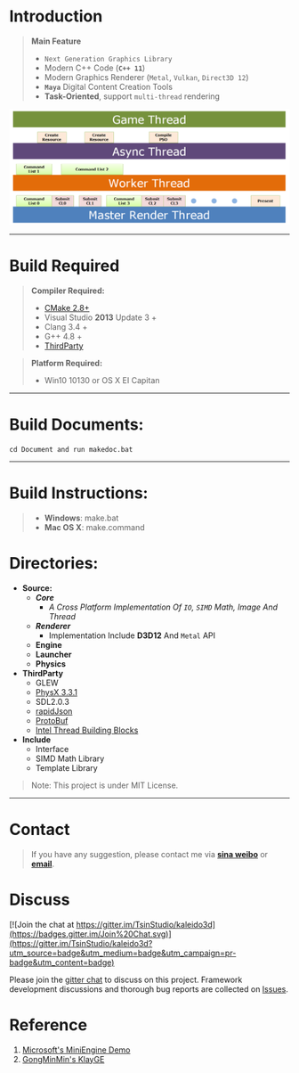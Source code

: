 Introduction
=========


> **Main Feature**
> 
>* `Next Generation Graphics Library` 
>* Modern C++ Code (**`C++ 11`**)
>* Modern Graphics Renderer (`Metal`, `Vulkan`, `Direct3D 12`)
>* **`Maya`** Digital Content Creation Tools
>* **Task-Oriented**, support `multi-thread` rendering 

![Renderer Arch](Document/task_oriented_renderer.png)


----------

Build Required
=========

> **Compiler Required:**
> 
>* [CMake 2.8+][1]
>* Visual Studio **2013** Update 3 +
>* Clang 3.4 +
>* G++ 4.8 +
>* [ThirdParty][4]

> **Platform Required:**
> 
>* Win10 10130 or OS X EI Capitan


----------

Build Documents:
=========
    cd Document and run makedoc.bat

----------

Build Instructions:
=========

>* **Windows**: make.bat
>* **Mac OS X**: make.command


Directories:
=========

* **Source:** 
	* ***Core***   
		* *A Cross Platform Implementation Of `IO`, `SIMD` Math, Image And Thread*  
	* ***Renderer***   
		* Implementation Include **D3D12** And `Metal` API
	* **Engine**
	* **Launcher**
	* **Physics**    
* **ThirdParty**
	*  GLEW
	*  [PhysX 3.3.1][2]
	*  SDL2.0.3
	*  [rapidJson][3]
	*  [ProtoBuf][5]
    *  [Intel Thread Building Blocks][6]
* **Include**
	*  Interface
	*  SIMD Math Library
	* Template Library


> Note: This project is under MIT License.
	
----------


Contact
=========
> If you have any suggestion, please contact me via [**sina weibo**](http://weibo.com/tsinstudio) or [**email**](mailto:dsotsen@gmail.com). 

Discuss
=========

[![Join the chat at https://gitter.im/TsinStudio/kaleido3d](https://badges.gitter.im/Join%20Chat.svg)](https://gitter.im/TsinStudio/kaleido3d?utm_source=badge&utm_medium=badge&utm_campaign=pr-badge&utm_content=badge)

Please join the [gitter chat](https://gitter.im/TsinStudio/kaleido3d) to discuss on this project.
Framework development discussions and thorough bug reports are collected on [Issues](https://github.com/TsinStudio/kaleido3d/issues).

Reference
=========

1. [Microsoft's MiniEngine Demo][7]
2. [GongMinMin's KlayGE][8]

[1]: http://www.cmake.org
[2]: https://developer.nvidia.com/gameworksdownload
[3]: https://github.com/miloyip/rapidjson
[4]: http://pan.baidu.com/s/1bnk8egJ
[5]: https://github.com/google/protobuf
[6]: https://www.threadingbuildingblocks.org/
[7]: https://github.com/Microsoft/DirectX-Graphics-Samples/tree/feature_miniengine
[8]: https://github.com/gongminmin/KlayGE
